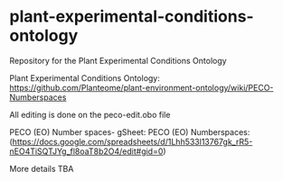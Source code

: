 # plant-experimental-conditions-ontology
Repository for the Plant Experimental Conditions Ontology


Plant Experimental Conditions Ontology: 
 https://github.com/Planteome/plant-environment-ontology/wiki/PECO-Numberspaces

All editing is done on the peco-edit.obo file


PECO (EO) Number spaces- gSheet: PECO (EO) Numberspaces: (https://docs.google.com/spreadsheets/d/1Lhh533l13767gk_rR5-nEO4TiSQTJYg_fl8oaT8b2O4/edit#gid=0)


More details TBA
